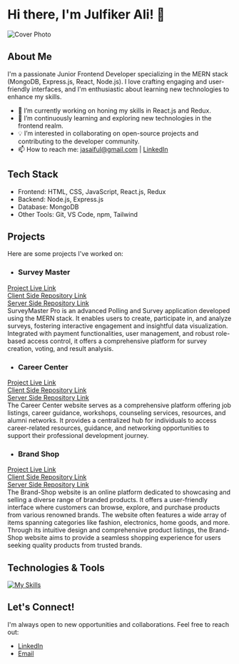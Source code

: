 # Hi there, I'm Julfiker Ali! 👋

![Cover Photo](link_to_your_cover_photo.jpg)

## About Me
I'm a passionate Junior Frontend Developer specializing in the MERN stack (MongoDB, Express.js, React, Node.js). I love crafting engaging and user-friendly interfaces, and I'm enthusiastic about learning new technologies to enhance my skills.

- 🔭 I’m currently working on honing my skills in React.js and Redux.
- 🌱 I’m continuously learning and exploring new technologies in the frontend realm.
- 💡 I’m interested in collaborating on open-source projects and contributing to the developer community.
- 📫 How to reach me: jasaiful@gmail.com | [LinkedIn](https://www.linkedin.com/in/julfikerali/)

## Tech Stack
- Frontend: HTML, CSS, JavaScript, React.js, Redux
- Backend: Node.js, Express.js
- Database: MongoDB
- Other Tools: Git, VS Code, npm, Tailwind

## Projects
Here are some projects I've worked on:
- ### Survey Master
[Project Live Link](https://surveymaster-96ecd.web.app)  
[Client Side Repository Link](https://github.com/jasaiful/survey-master-client.git)  
[Server Side Repository Link](https://github.com/jasaiful/survey-master-server.git)  
SurveyMaster Pro is an advanced Polling and Survey application developed using the MERN stack. It enables users to create, participate in, and analyze surveys, fostering interactive engagement and insightful data visualization. Integrated with payment functionalities, user management, and robust role-based access control, it offers a comprehensive platform for survey creation, voting, and result analysis.

- ### Career Center
[Project Live Link](https://neon-baklava-ee1d7f.netlify.app)  
[Client Side Repository Link](https://github.com/jasaiful/career_center_client.git)  
[Server Side Repository Link](https://github.com/jasaiful/career_center_server.git)  
The Career Center website serves as a comprehensive platform offering job listings, career guidance, workshops, counseling services, resources, and alumni networks. It provides a centralized hub for individuals to access career-related resources, guidance, and networking opportunities to support their professional development journey.

- ### Brand Shop
[Project Live Link](https://brand-shop-c7580.web.app)  
[Client Side Repository Link](https://github.com/jasaiful/brand-shop-client.git)  
[Server Side Repository Link](https://github.com/jasaiful/brand-shop-server.git)  
The Brand-Shop website is an online platform dedicated to showcasing and selling a diverse range of branded products. It offers a user-friendly interface where customers can browse, explore, and purchase products from various renowned brands. The website often features a wide array of items spanning categories like fashion, electronics, home goods, and more. Through its intuitive design and comprehensive product listings, the Brand-Shop website aims to provide a seamless shopping experience for users seeking quality products from trusted brands.

## Technologies & Tools
[![My Skills](https://skillicons.dev/icons?i=js,html,css,wasm)](https://skillicons.dev)


## Let's Connect!
I'm always open to new opportunities and collaborations. Feel free to reach out:
- [LinkedIn](https://www.linkedin.com/in/julfikerali/)
- [Email](jasaiful@gmail.com)
